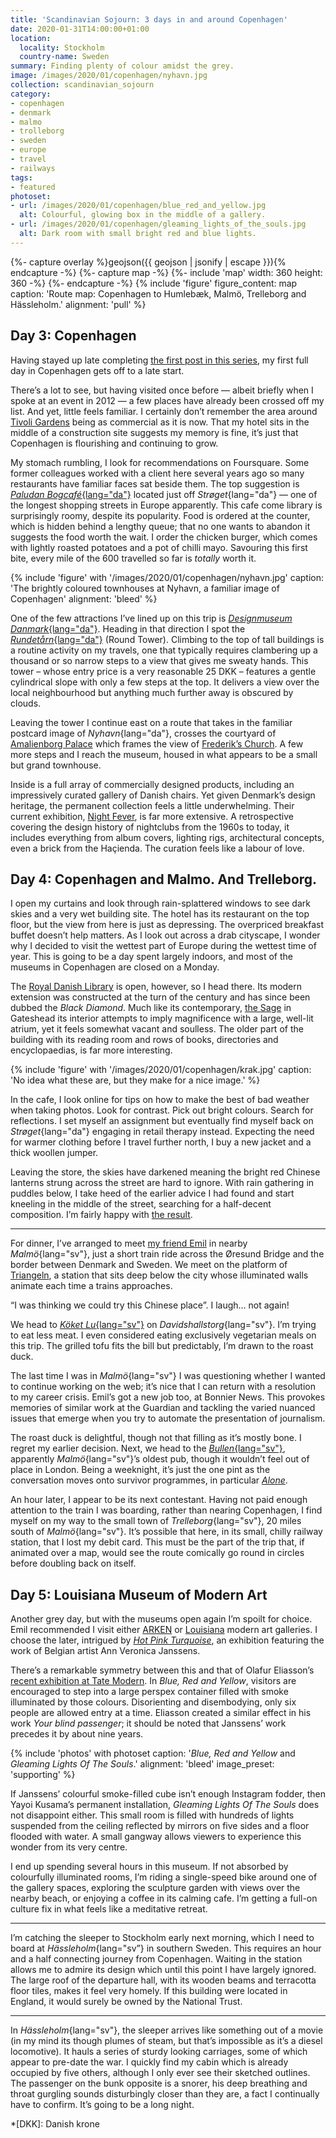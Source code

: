 ```yaml
---
title: 'Scandinavian Sojourn: 3 days in and around Copenhagen'
date: 2020-01-31T14:00:00+01:00
location:
  locality: Stockholm
  country-name: Sweden
summary: Finding plenty of colour amidst the grey.
image: /images/2020/01/copenhagen/nyhavn.jpg
collection: scandinavian_sojourn
category:
- copenhagen
- denmark
- malmo
- trolleborg
- sweden
- europe
- travel
- railways
tags:
- featured
photoset:
- url: /images/2020/01/copenhagen/blue_red_and_yellow.jpg
  alt: Colourful, glowing box in the middle of a gallery.
- url: /images/2020/01/copenhagen/gleaming_lights_of_the_souls.jpg
  alt: Dark room with small bright red and blue lights.
---
```

{%- capture overlay %}geojson({{ geojson | jsonify | escape }}){% endcapture -%}
{%- capture map -%}
{%- include 'map'
  width: 360
  height: 360
-%}
{%- endcapture -%}
{% include 'figure'
  figure_content: map
  caption: 'Route map: Copenhagen to Humlebæk, Malmö, Trelleborg and Hässleholm.'
  alignment: 'pull'
%}

## Day 3: Copenhagen

Having stayed up late completing [the first post in this series][1], my first full day in Copenhagen gets off to a late start.

There’s a lot to see, but having visited once before — albeit briefly when I spoke at an event in 2012 — a few places have already been crossed off my list. And yet, little feels familiar. I certainly don’t remember the area around [Tivoli Gardens][2] being as commercial as it is now. That my hotel sits in the middle of a construction site suggests my memory is fine, it’s just that Copenhagen is flourishing and continuing to grow.

My stomach rumbling, I look for recommendations on Foursquare. Some former colleagues worked with a client here several years ago so many restaurants have familiar faces sat beside them. The top suggestion is [*Paludan Bogcafé*{lang="da"}][3] located just off *Strøget*{lang="da"} — one of the longest shopping streets in Europe apparently. This cafe come library is surprisingly roomy, despite its popularity. Food is ordered at the counter, which is hidden behind a lengthy queue; that no one wants to abandon it suggests the food worth the wait. I order the chicken burger, which comes with lightly roasted potatoes and a pot of chilli mayo. Savouring this first bite, every mile of the 600 travelled so far is *totally* worth it.

{% include 'figure' with '/images/2020/01/copenhagen/nyhavn.jpg'
  caption: 'The brightly coloured townhouses at Nyhavn, a familiar image of Copenhagen'
  alignment: 'bleed'
%}

One of the few attractions I’ve lined up on this trip is [*Designmuseum Danmark*{lang="da"}][4]. Heading in that direction I spot the [*Rundetårn*{lang="da"}][5] (Round Tower). Climbing to the top of tall buildings is a routine activity on my travels, one that typically requires clambering up a thousand or so narrow steps to a view that gives me sweaty hands. This tower – whose entry price is a very reasonable 25 DKK – features a gentle cylindrical slope with only a few steps at the top. It delivers a view over the local neighbourhood but anything much further away is obscured by clouds.

Leaving the tower I continue east on a route that takes in the familiar postcard image of *Nyhavn*{lang="da"}, crosses the courtyard of [Amalienborg Palace][6] which frames the view of [Frederik’s Church][7]. A few more steps and I reach the museum, housed in what appears to be a small but grand townhouse.

Inside is a full array of commercially designed products, including an impressively curated gallery of Danish chairs. Yet given Denmark’s design heritage, the permanent collection feels a little underwhelming. Their current exhibition, [Night Fever][8], is far more extensive. A retrospective covering the design history of nightclubs from the 1960s to today, it includes everything from album covers, lighting rigs, architectural concepts, even a brick from the Haçienda. The curation feels like a labour of love.

## Day 4: Copenhagen and Malmo. And Trelleborg.

I open my curtains and look through rain-splattered windows to see dark skies and a very wet building site. The hotel has its restaurant on the top floor, but the view from here is just as depressing. The overpriced breakfast buffet doesn’t help matters. As I look out across a drab cityscape, I wonder why I decided to visit the wettest part of Europe during the wettest time of year. This is going to be a day spent largely indoors, and most of the museums in Copenhagen are closed on a Monday.

The [Royal Danish Library][9] is open, however, so I head there. Its modern extension was constructed at the turn of the century and has since been dubbed the *Black Diamond*. Much like its contemporary, [the Sage][10] in Gateshead its interior attempts to imply magnificence with a large, well-lit atrium, yet it feels somewhat vacant and soulless. The older part of the building with its reading room and rows of books, directories and encyclopaedias, is far more interesting.

{% include 'figure' with '/images/2020/01/copenhagen/krak.jpg'
  caption: 'No idea what these are, but they make for a nice image.'
%}

In the cafe, I look online for tips on how to make the best of bad weather when taking photos. Look for contrast. Pick out bright colours. Search for reflections. I set myself an assignment but eventually find myself back on *Strøget*{lang="da"} engaging in retail therapy instead. Expecting the need for warmer clothing before I travel further north, I buy a new jacket and a thick woollen jumper.

Leaving the store, the skies have darkened meaning the bright red Chinese lanterns strung across the street are hard to ignore. With rain gathering in puddles below, I take heed of the earlier advice I had found and start kneeling in the middle of the street, searching for a half-decent composition. I’m fairly happy with [the result][11].

* * *

For dinner, I’ve arranged to meet [my friend Emil][12] in nearby *Malmö*{lang="sv"}, just a short train ride across the Øresund Bridge and the border between Denmark and Sweden. We meet on the platform of [Triangeln][13], a station that sits deep below the city whose illuminated walls animate each time a trains approaches.

“I was thinking we could try this Chinese place”. I laugh… not again!

We head to [*Köket Lu*{lang="sv"}][14] on *Davidshallstorg*{lang="sv"}. I’m trying to eat less meat. I even considered eating exclusively vegetarian meals on this trip. The grilled tofu fits the bill but predictably, I’m drawn to the roast duck.

The last time I was in *Malmö*{lang="sv"} I was questioning whether I wanted to continue working on the web; it’s nice that I can return with a resolution to my career crisis. Emil’s got a new job too, at Bonnier News. This provokes memories of similar work at the Guardian and tackling the varied nuanced issues that emerge when you try to automate the presentation of journalism.

The roast duck is delightful, though not that filling as it’s mostly bone. I regret my earlier decision. Next, we head to the [*Bullen*{lang="sv"}][15], apparently *Malmö*{lang="sv"}’s oldest pub, though it wouldn’t feel out of place in London. Being a weeknight, it’s just the one pint as the conversation moves onto survivor programmes, in particular [<cite>Alone</cite>][16].

An hour later, I appear to be its next contestant. Having not paid enough attention to the train I was boarding, rather than nearing Copenhagen, I find myself on my way to the small town of *Trelleborg*{lang="sv"}, 20 miles south of *Malmö*{lang="sv"}. It’s possible that here, in its small, chilly railway station, that I lost my debit card. This must be the part of the trip that, if animated over a map, would see the route comically go round in circles before doubling back on itself.

## Day 5: Louisiana Museum of Modern Art

Another grey day, but with the museums open again I’m spoilt for choice. Emil recommended I visit either [ARKEN][17] or [Louisiana][18] modern art galleries. I choose the later, intrigued by [<cite>Hot Pink Turquoise</cite>][19], an exhibition featuring the work of Belgian artist Ann Veronica Janssens.

There’s a remarkable symmetry between this and that of Olafur Eliasson’s [recent exhibition at Tate Modern][20]. In <cite>Blue, Red and Yellow</cite>, visitors are encouraged to step into a large perspex container filled with smoke illuminated by those colours. Disorienting and disembodying, only six people are allowed entry at a time. Eliasson created a similar effect in his work <cite>Your blind passenger</cite>; it should be noted that Janssens’ work precedes it by about nine years.

{% include 'photos' with photoset
  caption: '<cite>Blue, Red and Yellow</cite> and <cite>Gleaming Lights Of The Souls</cite>.'
  alignment: 'bleed'
  image_preset: 'supporting'
%}

If Janssens’ colourful smoke-filled cube isn’t enough Instagram fodder, then Yayoi Kusama’s permanent installation, <cite>Gleaming Lights Of The Souls</cite> does not disappoint either. This small room is filled with hundreds of lights suspended from the ceiling reflected by mirrors on five sides and a floor flooded with water. A small gangway allows viewers to experience this wonder from its very centre.

I end up spending several hours in this museum. If not absorbed by colourfully illuminated rooms, I’m riding a single-speed bike around one of the gallery spaces, exploring the sculpture garden with views over the nearby beach, or enjoying a coffee in its calming cafe. I’m getting a full-on culture fix in what feels like a meditative retreat.

* * *

I’m catching the sleeper to Stockholm early next morning, which I need to board at *Hässleholm*{lang="sv”} in southern Sweden. This requires an hour and a half connecting journey from Copenhagen. Waiting in the station allows me to admire its design which until this point I have largely ignored. The large roof of the departure hall, with its wooden beams and terracotta floor tiles, makes it feel very homely. If this building were located in England, it would surely be owned by the National Trust.

* * *

In *Hässleholm*{lang="sv"}, the sleeper arrives like something out of a movie (in my mind its though plumes of steam, but that’s impossible as it’s a diesel locomotive). It hauls a series of sturdy looking carriages, some of which appear to pre-date the war. I quickly find my cabin which is already occupied by five others, although I only ever see their sketched outlines. The passenger on the bunk opposite is a snorer, his deep breathing and throat gurgling sounds disturbingly closer than they are, a fact I continually have to confirm. It’s going to be a long night.

[1]: /2020/01/brighton_to_copenhagen
[2]: https://en.wikipedia.org/wiki/Tivoli_(Copenhagen)
[3]: https://paludan-cafe.dk
[4]: https://designmuseum.dk
[5]: https://rundetaarn.dk
[6]: https://en.wikipedia.org/wiki/Amalienborg
[7]: https://en.wikipedia.org/wiki/Frederik%27s_Church
[8]: https://designmuseum.dk/en/exhibition/night-fever/
[9]: https://en.wikipedia.org/wiki/Royal_Library,_Denmark
[10]: https://en.wikipedia.org/wiki/Sage_Gateshead
[11]: /photos/1580141388
[12]: https://thatemil.com
[13]: https://en.wikipedia.org/wiki/Triangeln_station
[14]: https://koket.lu
[15]: http://www.bullen.nu
[16]: https://en.wikipedia.org/wiki/Alone_(TV_series)
[17]: https://uk.arken.dk
[18]: https://www.louisiana.dk/en
[19]: https://www.louisiana.dk/en/exhibition/hot-pink-turquoise
[20]: https://www.tate.org.uk/whats-on/tate-modern/exhibition/olafur-eliasson

*[DKK]: Danish krone
